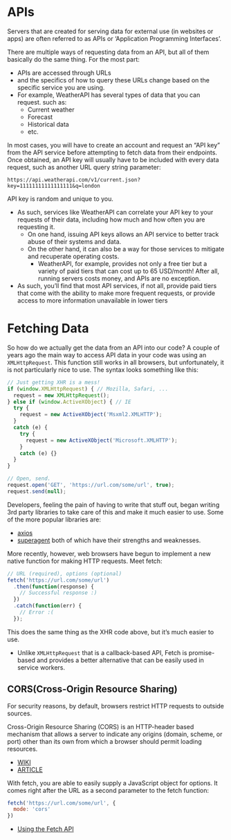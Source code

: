 # APIs

Servers that are created for serving data for external use (in websites or apps) are often referred to as APIs or ‘Application Programming Interfaces’.

There are multiple ways of requesting data from an API, but all of them basically do the same thing. For the most part:
- APIs are accessed through URLs
- and the specifics of how to query these URLs change based on the specific service you are using.
- For example, WeatherAPI has several types of data that you can request. such as:
    - Current weather
    - Forecast
    - Historical data
    - etc.

In most cases, you will have to create an account and request an “API key” from the API service before attempting to fetch data from their endpoints. Once obtained, an API key will usually have to be included with every data request, such as another URL query string parameter:
```
https://api.weatherapi.com/v1/current.json?key=11111111111111111&q=london
```
API key is random and unique to you.
- As such, services like WeatherAPI can correlate your API key to your requests of their data, including how much and how often you are requesting it.
    - On one hand, issuing API keys allows an API service to better track abuse of their systems and data. 
    - On the other hand, it can also be a way for those services to mitigate and recuperate operating costs. 
        - WeatherAPI, for example, provides not only a free tier but a variety of paid tiers that can cost up to 65 USD/month! After all, running servers costs money, and APIs are no exception.
- As such, you’ll find that most API services, if not all, provide paid tiers that come with the ability to make more frequent requests, or provide access to more information unavailable in lower tiers

# Fetching Data

So how do we actually get the data from an API into our code?
A couple of years ago the main way to access API data in your code was using an `XMLHttpRequest`. This function still works in all browsers, but unfortunately, it is not particularly nice to use. The syntax looks something like this:
```js
// Just getting XHR is a mess!
if (window.XMLHttpRequest) { // Mozilla, Safari, ...
  request = new XMLHttpRequest();
} else if (window.ActiveXObject) { // IE
  try {
    request = new ActiveXObject('Msxml2.XMLHTTP');
  }
  catch (e) {
    try {
      request = new ActiveXObject('Microsoft.XMLHTTP');
    }
    catch (e) {}
  }
}

// Open, send.
request.open('GET', 'https://url.com/some/url', true);
request.send(null);
```
Developers, feeling the pain of having to write that stuff out, began writing 3rd party libraries to take care of this and make it much easier to use. Some of the more popular libraries are:
- [axios](https://github.com/axios/axios)
- [superagent](https://github.com/ladjs/superagent)
both of which have their strengths and weaknesses.

More recently, however, web browsers have begun to implement a new native function for making HTTP requests. Meet fetch:
```js
// URL (required), options (optional)
fetch('https://url.com/some/url')
  .then(function(response) {
    // Successful response :)
  })
  .catch(function(err) {
    // Error :(
  });
```
This does the same thing as the XHR code above, but it’s much easier to use.
- Unlike `XMLHttpRequest` that is a callback-based API, Fetch is promise-based and provides a better alternative that can be easily used in service workers. 

## CORS(Cross-Origin Resource Sharing)

For security reasons, by default, browsers restrict HTTP requests to outside sources.

Cross-Origin Resource Sharing (CORS) is an HTTP-header based mechanism that allows a server to indicate any origins (domain, scheme, or port) other than its own from which a browser should permit loading resources. 

- [WIKI](https://en.wikipedia.org/wiki/Cross-origin_resource_sharing)
- [ARTICLE](https://javascript.info/fetch-crossorigin)

With fetch, you are able to easily supply a JavaScript object for options. It comes right after the URL as a second parameter to the fetch function:
```js
fetch('https://url.com/some/url', {
  mode: 'cors'
})
```

- [Using the Fetch API](https://developer.mozilla.org/en-US/docs/Web/API/Fetch_API/Using_Fetch)
